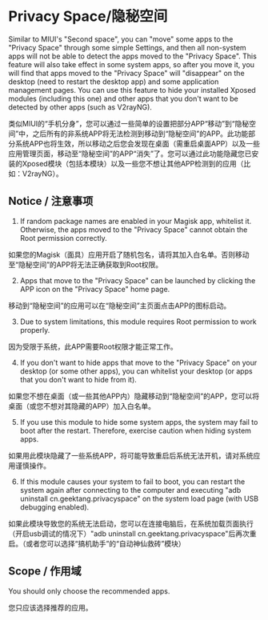 # Privacy Space/隐秘空间

Similar to MIUI's "Second space", you can "move" some apps to the "Privacy Space" through some simple Settings, and then all non-system apps will not be able to detect the apps moved to the "Privacy Space". This feature will also take effect in some system apps, so after you move it, you will find that apps moved to the "Privacy Space" will "disappear" on the desktop (need to restart the desktop app) and some application management pages. You can use this feature to hide your installed Xposed modules (including this one) and other apps that you don't want to be detected by other apps (such as V2rayNG).

类似MIUI的“手机分身”，您可以通过一些简单的设置把部分APP“移动”到“隐秘空间”中，之后所有的非系统APP将无法检测到移动到“隐秘空间”的APP。此功能部分系统APP也将生效，所以移动之后您会发现在桌面（需重启桌面APP）以及一些应用管理页面，移动至“隐秘空间”的APP“消失”了。您可以通过此功能隐藏您已安装的Xposed模块（包括本模块）以及一些您不想让其他APP检测到的应用（比如：V2rayNG）。

## Notice / 注意事项

1. If random package names are enabled in your Magisk app, whitelist it. Otherwise, the apps moved to the "Privacy Space" cannot obtain the Root permission correctly.

  如果您的Magisk（面具）应用开启了随机包名，请将其加入白名单。否则移动至“隐秘空间”的APP将无法正确获取到Root权限。

2. Apps that move to the "Privacy Space" can be launched by clicking the APP icon on the "Privacy Space" home page.

  移动到“隐秘空间”的应用可以在“隐秘空间”主页面点击APP的图标启动。

3. Due to system limitations, this module requires Root permission to work properly.

  因为受限于系统，此APP需要Root权限才能正常工作。

4. If you don't want to hide apps that move to the "Privacy Space" on your desktop (or some other apps), you can whitelist your desktop (or apps that you don't want to hide from it).

  如果您不想在桌面（或一些其他APP内）隐藏移动到“隐秘空间”的APP，您可以将桌面（或您不想对其隐藏的APP）加入白名单。

5. If you use this module to hide some system apps, the system may fail to boot after the restart. Therefore, exercise caution when hiding system apps.

  如果用此模块隐藏了一些系统APP，将可能导致重启后系统无法开机，请对系统应用谨慎操作。

6. If this module causes your system to fail to boot, you can restart the system again after connecting to the computer and executing "adb uninstall cn.geektang.privacyspace" on the system load page (with USB debugging enabled).

  如果此模块导致您的系统无法启动，您可以在连接电脑后，在系统加载页面执行（开启usb调试的情况下）"adb uninstall cn.geektang.privacyspace"后再次重启。（或者您可以选择“搞机助手”的“自动神仙救砖”模块）


## Scope / 作用域

You should only choose the recommended apps.

您只应该选择推荐的应用。